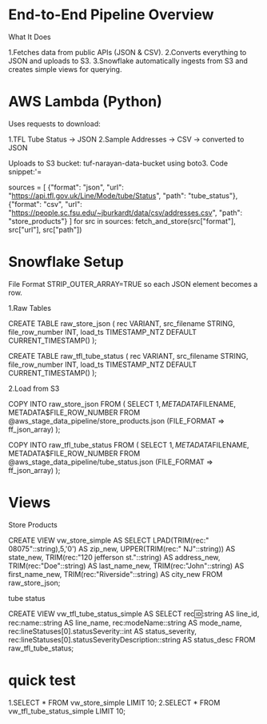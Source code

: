 # End-to-End Pipeline Overview
What It Does

1.Fetches data from public APIs (JSON & CSV).
2.Converts everything to JSON and uploads to S3.
3.Snowflake automatically ingests from S3 and creates simple views for querying.


# AWS Lambda (Python)
Uses requests to download:

1.TFL Tube Status → JSON
2.Sample Addresses → CSV → converted to JSON

Uploads to S3 bucket: tuf-narayan-data-bucket using boto3.
Code snippet:'=

sources = [
  {"format": "json", "url": "https://api.tfl.gov.uk/Line/Mode/tube/Status", "path": "tube_status"},
  {"format": "csv", "url": "https://people.sc.fsu.edu/~jburkardt/data/csv/addresses.csv", "path": "store_products"}
]
for src in sources:
    fetch_and_store(src["format"], src["url"], src["path"])


# Snowflake Setup
File Format
STRIP_OUTER_ARRAY=TRUE so each JSON element becomes a row.

1.Raw Tables

CREATE TABLE raw_store_json (
  rec VARIANT, src_filename STRING, file_row_number INT,
  load_ts TIMESTAMP_NTZ DEFAULT CURRENT_TIMESTAMP()
);

CREATE TABLE raw_tfl_tube_status (
  rec VARIANT, src_filename STRING, file_row_number INT,
  load_ts TIMESTAMP_NTZ DEFAULT CURRENT_TIMESTAMP()
);

2.Load from S3

COPY INTO raw_store_json
FROM (
  SELECT $1, METADATA$FILENAME, METADATA$FILE_ROW_NUMBER
  FROM @aws_stage_data_pipeline/store_products.json (FILE_FORMAT => ff_json_array)
);

COPY INTO raw_tfl_tube_status
FROM (
  SELECT $1, METADATA$FILENAME, METADATA$FILE_ROW_NUMBER
  FROM @aws_stage_data_pipeline/tube_status.json (FILE_FORMAT => ff_json_array)
);


# Views
Store Products

CREATE VIEW vw_store_simple AS
SELECT
  LPAD(TRIM(rec:" 08075"::string),5,'0') AS zip_new,
  UPPER(TRIM(rec:" NJ"::string)) AS state_new,
  TRIM(rec:"120 jefferson st."::string) AS address_new,
  TRIM(rec:"Doe"::string) AS last_name_new,
  TRIM(rec:"John"::string) AS first_name_new,
  TRIM(rec:"Riverside"::string) AS city_new
FROM raw_store_json;

tube status

CREATE VIEW vw_tfl_tube_status_simple AS
SELECT
  rec:id::string AS line_id,
  rec:name::string AS line_name,
  rec:modeName::string AS mode_name,
  rec:lineStatuses[0].statusSeverity::int AS status_severity,
  rec:lineStatuses[0].statusSeverityDescription::string AS status_desc
FROM raw_tfl_tube_status;

# quick test
1.SELECT * FROM vw_store_simple LIMIT 10;
2.SELECT * FROM vw_tfl_tube_status_simple LIMIT 10;


